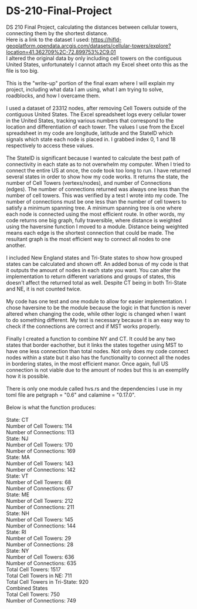 # DS-210-Final-Project
DS 210 Final Project, calculating the distances between cellular towers, connecting them by the shortest distance.
<br>
Here is a link to the dataset I used: https://hifld-geoplatform.opendata.arcgis.com/datasets/cellular-towers/explore?location=41.362709%2C-72.899753%2C9.01
<br>
I altered the original data by only including cell towers on the contiguous United States, unfortunately I cannot attach my Excel sheet onto this as the file is too big.
<br> <br>
This is the "write-up" portion of the final exam where I will explain my project, including what data I am using, what I am trying to solve, roadblocks, and how I overcame them.
<br> <br>
I used a dataset of 23312 nodes, after removing Cell Towers outside of the contiguous United States. The Excel spreadsheet logs every cellular tower in the United States, tracking various numbers that correspond to the location and differentiation of each tower. The values I use from the Excel spreadsheet in my code are longitude, latitude and the StateID which signals which state each node is placed in. I grabbed index 0, 1 and 18 respectively to access these values.
<br> <br>
The StateID is significant because I wanted to calculate the best path of connectivity in each state as to not overwhelm my computer. When I tried to connect the entire US at once, the code took too long to run. I have returned several states in order to show how my code works. It returns the state, the number of Cell Towers (vertexs/nodes), and number of Connections (edges). The number of connections returned was always one less than the number of cell towers. This was verified by a test I wrote into my code. The number of connections must be one less than the number of cell towers to satisfy a minimum spanning tree. A minimum spanning tree is one where each node is connected using the most efficient route. In other words, my code returns one big graph, fully traversible, where distance is weighted using the haversine function I moved to a module. Distance being weighted means each edge is the shortest connection that could be made. The resultant graph is the most efficient way to connect all nodes to one another.
<br> <br>
I included New England states and Tri-State states to show how grouped states can be calculated and shown off. An added bonus of my code is that it outputs the amount of nodes in each state you want. You can alter the implementation to return different variations and groups of states, this doesn't affect the returned total as well. Despite CT being in both Tri-State and NE, it is not counted twice.
<br> <br>
My code has one test and one module to allow for easier implementation. I chose haversine to be the module because the logic in that function is never altered when changing the code, while other logic is changed when I want to do something different. My test is necessary because it is an easy way to check if the connections are correct and if MST works properly.
<br> <br>
Finally I created a function to combine NY and CT. It could be any two states that border eachother, but it links the states together using MST to have one less connection than total nodes. Not only does my code connect nodes within a state but it also has the functionality to connect all the nodes in bordering states, in the most efficient manor. Once again, full US connection is not viable due to the amount of nodes but this is an exemplify how it is possible.
<br> <br>
There is only one module called hvs.rs and the dependencies I use in my toml file are petgraph = "0.6" and calamine = "0.17.0".
<br> <br>
Below is what the function produces:
<br> <br>
State: CT
<br>
Number of Cell Towers: 114
<br>
Number of Connections: 113
<br>
State: NJ
<br>
Number of Cell Towers: 170
<br>
Number of Connections: 169
<br>
State: MA
<br>
Number of Cell Towers: 143
<br>
Number of Connections: 142
<br>
State: VT
<br>
Number of Cell Towers: 68
<br>
Number of Connections: 67
<br>
State: ME
<br>
Number of Cell Towers: 212
<br>
Number of Connections: 211
<br>
State: NH
<br>
Number of Cell Towers: 145
<br>
Number of Connections: 144
<br>
State: RI
<br>
Number of Cell Towers: 29
<br>
Number of Connections: 28
<br>
State: NY
<br>
Number of Cell Towers: 636
<br>
Number of Connections: 635
<br>
Total Cell Towers: 1517
<br>
Total Cell Towers in NE: 711
<br>
Total Cell Towers in Tri-State: 920
<br>
Combined States
<br>
Total Cell Towers: 750
<br>
Number of Connections: 749
